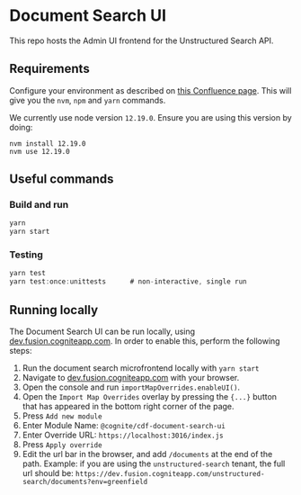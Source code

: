 # Document Search UI

This repo hosts the Admin UI frontend for the Unstructured Search API.

## Requirements

Configure your environment as described on [this Confluence page](https://cognitedata.atlassian.net/wiki/spaces/COG/pages/711950382/Nvm+npm+node+setup). This will give you the `nvm`, `npm` and `yarn` commands.

We currently use node version `12.19.0`. Ensure you are using this version by doing:

```
nvm install 12.19.0
nvm use 12.19.0
```

## Useful commands

### Build and run

```js
yarn
yarn start
```

### Testing

```js
yarn test
yarn test:once:unittests      # non-interactive, single run
```

## Running locally

The Document Search UI can be run locally, using [dev.fusion.cogniteapp.com](https://dev.fusion.cogniteapp.com). In order to enable this, perform the following steps:

1. Run the document search microfrontend locally with `yarn start`
2. Navigate to [dev.fusion.cogniteapp.com](https://dev.fusion.cogniteapp.com) with your browser.
3. Open the console and run `importMapOverrides.enableUI()`.
4. Open the `Import Map Overrides` overlay by pressing the `{...}` button that has appeared in the bottom right corner of the page.
5. Press `Add new module`
6. Enter Module Name: `@cognite/cdf-document-search-ui`
7. Enter Override URL: `https://localhost:3016/index.js`
8. Press `Apply override`
9. Edit the url bar in the browser, and add `/documents` at the end of the path. Example: if you are using the `unstructured-search` tenant, the full url should be: `https://dev.fusion.cogniteapp.com/unstructured-search/documents?env=greenfield`
